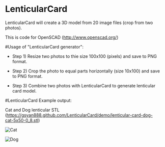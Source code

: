 # LenticularCard

LenticularCard will create a 3D model from 20 image files (crop from two photos).

This is code for OpenSCAD (http://www.openscad.org/)

#Usage of "LenticularCard generator":

- Step 1) Resize two photos to thie size 100x100 (pixels) and save to PNG format.

- Step 2) Crop the photo to equal parts horizontally (size 10x100) and save to PNG format.

- Step 3) Combine two photos with LenticularCard to generate lenticular card model.


#LenticularCard Example output:

Cat and Dog lenticular STL (https://gsyan888.github.com/LenticularCard/demo/lenticular-card-dog-cat-5x50-0_8.stl)

![Cat](https://gsyan888.github.com/LenticularCard/demo/3dp-lenticular-card-1.jpg)

![Dog](https://gsyan888.github.com/LenticularCard/demo/3dp-lenticular-card-2.jpg)

